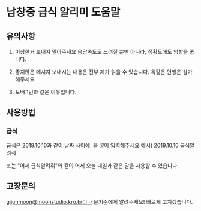 # 남창중 급식 알리미 도움말

## 유의사항
1. 이상한거 보내지 말아주세요
응답속도도 느려질 뿐만 아니라, 정확도에도 영향을 줍니다.

2. 좋지않은 메시지
보내시는 내용은 전부 제가 읽을 수 있습니다.
욕같은 언행은 삼가해주세요

3. 도배
1번과 같은 이유입니다.

## 사용방법

### 급식
급식은 2019.10.10과 같이 날짜 사이에 .을 넣어 입력해주세요
예시) 2019.10.10 급식알려줘

또는
"어제 급식알려줘"와 같이 어제 오늘 내일과 같은 말을 사용할 수 있습니다.

## 고장문의
gijunmoon@moonstudio.kro.kr이나 문기준에게 알려주세요!
빠르게 고치겠습니다.
